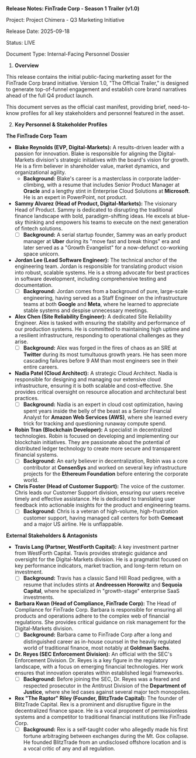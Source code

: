 **Release Notes: FinTrade Corp - Season 1 Trailer (v1.0)**

Project: Project Chimera - Q3 Marketing Initiative

Release Date: 2025-09-18

Status: LIVE

Document Type: Internal-Facing Personnel Dossier

1. **Overview**

This release contains the initial public-facing marketing asset for the FinTrade Corp brand initiative. Version 1.0, "The Official Trailer," is designed to generate top-of-funnel engagement and establish core brand narratives ahead of the full Q4 product launch.

This document serves as the official cast manifest, providing brief, need-to-know profiles for all key stakeholders and personnel featured in the asset.

2. **Key Personnel & Stakeholder Profiles**

**The FinTrade Corp Team**

* **Blake Reynolds (EVP, Digital-Markets):** A results-driven leader with a passion for innovation. Blake is responsible for aligning the Digital-Markets division's strategic initiatives with the board's vision for growth. He is a firm believer in shareholder value, market dynamics, and organizational agility.
	- **Background:** Blake's career is a masterclass in corporate ladder-climbing, with a resume that includes Senior Product Manager at **Oracle** and a lengthy stint in Enterprise Cloud Solutions at **Microsoft**. He is an expert in PowerPoint, not product.
* **Sammy Alvarez (Head of Product, Digital-Markets):** The visionary Head of Product. Sammy is dedicated to disrupting the traditional finance landscape with bold, paradigm-shifting ideas. He excels at blue-sky thinking and empowers his teams to execute on the next generation of fintech solutions.
	- [ ] **Background:** A serial startup founder, Sammy was an early product manager at **Uber** during its "move fast and break things" era and later served as a "Growth Evangelist" for a now-defunct co-working space unicorn.
* **Jordan Lee (Lead Software Engineer):** The technical anchor of the engineering team. Jordan is responsible for translating product vision into robust, scalable systems. He is a strong advocate for best practices in software development, including comprehensive testing and documentation.
	- [ ] **Background:** Jordan comes from a background of pure, large-scale engineering, having served as a Staff Engineer on the infrastructure teams at both **Google** and **Meta**, where he learned to appreciate stable systems and despise unnecessary meetings.
* **Alex Chen (Site Reliability Engineer):** A dedicated Site Reliability Engineer. Alex is tasked with ensuring the stability and performance of our production systems. He is committed to maintaining high uptime and a resilient infrastructure, responding to operational challenges as they arise.
	- [ ] **Background:** Alex was forged in the fires of chaos as an SRE at **Twitter** during its most tumultuous growth years. He has seen more cascading failures before 9 AM than most engineers see in their entire careers.
* **Nadia Patel (Cloud Architect):** A strategic Cloud Architect. Nadia is responsible for designing and managing our extensive cloud infrastructure, ensuring it is both scalable and cost-effective. She provides critical oversight on resource allocation and architectural best practices.
	- [ ] **Background:** Nadia is an expert in cloud cost optimization, having spent years inside the belly of the beast as a Senior Financial Analyst for **Amazon Web Services (AWS)**, where she learned every trick for tracking and questioning runaway compute spend.
* **Robin Tran (Blockchain Developer):** A specialist in decentralized technologies. Robin is focused on developing and implementing our blockchain initiatives. They are passionate about the potential of distributed ledger technology to create more secure and transparent financial systems.
	- [ ] **Background:** An early believer in decentralization, Robin was a core contributor at **ConsenSys** and worked on several key infrastructure projects for the **Ethereum Foundation** before entering the corporate world.
* **Chris Foster (Head of Customer Support):** The voice of the customer. Chris leads our Customer Support division, ensuring our users receive timely and effective assistance. He is dedicated to translating user feedback into actionable insights for the product and engineering teams.
	- [ ] **Background:** Chris is a veteran of high-volume, high-frustration customer support, having managed call centers for both **Comcast** and a major US airline. He is unflappable.

**External Stakeholders & Antagonists**

* **Travis Lang (Partner, WestForth Capital):** A key investment partner from WestForth Capital. Travis provides strategic guidance and oversight for the Digital-Markets division. He is a pragmatist focused on key performance indicators, market traction, and long-term return on investment.
	- [ ] **Background:** Travis has a classic Sand Hill Road pedigree, with a resume that includes stints at **Andreessen Horowitz** and **Sequoia Capital**, where he specialized in "growth-stage" enterprise SaaS investments.
* **Barbara Kwan (Head of Compliance, FinTrade Corp):** The Head of Compliance for FinTrade Corp. Barbara is responsible for ensuring all products and operations adhere to the complex web of financial regulations. She provides critical guidance on risk management for the Digital-Markets division.
	- [ ] **Background:** Barbara came to FinTrade Corp after a long and distinguished career as in-house counsel in the heavily regulated world of traditional finance, most notably at **Goldman Sachs**.
* **Dr. Reyes (SEC Enforcement Division):** An official with the SEC's Enforcement Division. Dr. Reyes is a key figure in the regulatory landscape, with a focus on emerging financial technologies. Her work ensures that innovation operates within established legal frameworks.
	- [ ] **Background:** Before joining the SEC, Dr. Reyes was a feared and respected prosecutor in the Antitrust Division of the **Department of Justice**, where she led cases against several major tech monopolies.
* **Rex "The Raptor" Riley (Founder, BlitzTrade Capital):** The founder of BlitzTrade Capital. Rex is a prominent and disruptive figure in the decentralized finance space. He is a vocal proponent of permissionless systems and a competitor to traditional financial institutions like FinTrade Corp.
	- [ ] **Background:** Rex is a self-taught coder who allegedly made his first fortune arbitraging between exchanges during the Mt. Gox collapse. He founded BlitzTrade from an undisclosed offshore location and is a vocal critic of any and all regulation.
